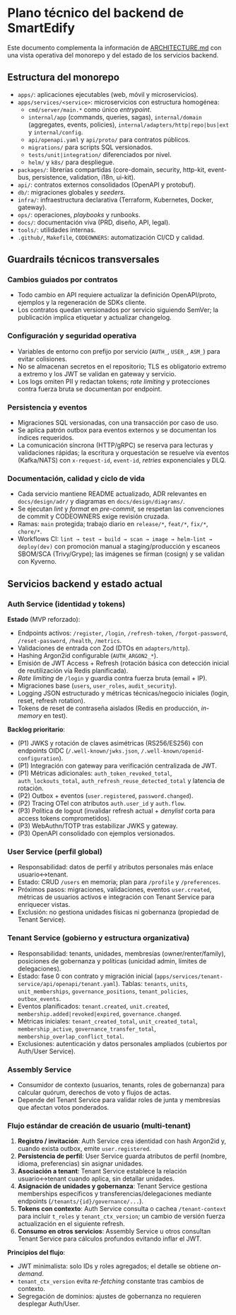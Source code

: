 # Plano técnico del backend de SmartEdify

Este documento complementa la información de [ARCHITECTURE.md](../../ARCHITECTURE.md) con una vista operativa del monorepo y del estado de los servicios backend.

## Estructura del monorepo

- `apps/`: aplicaciones ejecutables (web, móvil y microservicios).
- `apps/services/<service>`: microservicios con estructura homogénea:
  - `cmd/server/main.*` como único *entrypoint*.
  - `internal/app` (commands, queries, sagas), `internal/domain` (aggregates, events, policies), `internal/adapters/http|repo|bus|ext` y `internal/config`.
  - `api/openapi.yaml` y `api/proto/` para contratos públicos.
  - `migrations/` para scripts SQL versionados.
  - `tests/unit|integration/` diferenciados por nivel.
  - `helm/` y `k8s/` para despliegue.
- `packages/`: librerías compartidas (core-domain, security, http-kit, event-bus, persistence, validation, i18n, ui-kit).
- `api/`: contratos externos consolidados (OpenAPI y protobuf).
- `db/`: migraciones globales y *seeders*.
- `infra/`: infraestructura declarativa (Terraform, Kubernetes, Docker, gateway).
- `ops/`: operaciones, *playbooks* y runbooks.
- `docs/`: documentación viva (PRD, diseño, API, legal).
- `tools/`: utilidades internas.
- `.github/`, `Makefile`, `CODEOWNERS`: automatización CI/CD y calidad.

## Guardrails técnicos transversales

### Cambios guiados por contratos
- Todo cambio en API requiere actualizar la definición OpenAPI/proto, ejemplos y la regeneración de SDKs cliente.
- Los contratos quedan versionados por servicio siguiendo SemVer; la publicación implica etiquetar y actualizar changelog.

### Configuración y seguridad operativa
- Variables de entorno con prefijo por servicio (`AUTH_`, `USER_`, `ASM_`) para evitar colisiones.
- No se almacenan secretos en el repositorio; TLS es obligatorio extremo a extremo y los JWT se validan en gateway y servicio.
- Los logs omiten PII y redactan tokens; *rate limiting* y protecciones contra fuerza bruta se documentan por endpoint.

### Persistencia y eventos
- Migraciones SQL versionadas, con una transacción por caso de uso.
- Se aplica patrón outbox para eventos externos y se documentan los índices requeridos.
- La comunicación síncrona (HTTP/gRPC) se reserva para lecturas y validaciones rápidas; la escritura y orquestación se resuelve vía eventos (Kafka/NATS) con `x-request-id`, `event-id`, *retries* exponenciales y DLQ.

### Documentación, calidad y ciclo de vida
- Cada servicio mantiene README actualizado, ADR relevantes en `docs/design/adr/` y diagramas en `docs/design/diagrams/`.
- Se ejecutan *lint* y *format* en *pre-commit*, se respetan las convenciones de commit y CODEOWNERS exige revisión cruzada.
- Ramas: `main` protegida; trabajo diario en `release/*`, `feat/*`, `fix/*`, `chore/*`.
- Workflows CI: `lint → test → build → scan → image → helm-lint → deploy(dev)` con promoción manual a staging/producción y escaneos SBOM/SCA (Trivy/Grype); las imágenes se firman (cosign) y se validan con Kyverno.

## Servicios backend y estado actual

### Auth Service (identidad y tokens)
**Estado** (MVP reforzado):
- Endpoints activos: `/register`, `/login`, `/refresh-token`, `/forgot-password`, `/reset-password`, `/health`, `/metrics`.
- Validaciones de entrada con Zod (DTOs en `adapters/http`).
- Hashing Argon2id configurable (`AUTH_ARGON2_*`).
- Emisión de JWT Access + Refresh (rotación básica con detección inicial de reutilización vía Redis planificada).
- *Rate limiting* de `/login` y guardia contra fuerza bruta (email + IP).
- Migraciones base (`users`, `user_roles`, `audit_security`).
- Logging JSON estructurado y métricas técnicas/negocio iniciales (login, reset, refresh rotation).
- Tokens de reset de contraseña aislados (Redis en producción, *in-memory* en test).

**Backlog prioritario**:
- (P1) JWKS y rotación de claves asimétricas (RS256/ES256) con endpoints OIDC (`/.well-known/jwks.json`, `/.well-known/openid-configuration`).
- (P1) Integración con gateway para verificación centralizada de JWT.
- (P1) Métricas adicionales: `auth_token_revoked_total`, `auth_lockouts_total`, `auth_refresh_reuse_detected_total` y latencia de rotación.
- (P2) Outbox + eventos (`user.registered`, `password.changed`).
- (P2) Tracing OTel con atributos `auth.user_id` y `auth.flow`.
- (P3) Política de logout (invalidar refresh actual + *denylist* corta para access tokens comprometidos).
- (P3) WebAuthn/TOTP tras estabilizar JWKS y gateway.
- (P3) OpenAPI consolidado con ejemplos versionados.

### User Service (perfil global)
- Responsabilidad: datos de perfil y atributos personales más enlace usuario↔tenant.
- Estado: CRUD `/users` en memoria; plan para `/profile` y `/preferences`.
- Próximos pasos: migraciones, validaciones, eventos `user.created`, métricas de usuarios activos e integración con Tenant Service para enriquecer vistas.
- Exclusión: no gestiona unidades físicas ni gobernanza (propiedad de Tenant Service).

### Tenant Service (gobierno y estructura organizativa)
- Responsabilidad: tenants, unidades, membresías (owner/renter/family), posiciones de gobernanza y políticas (unicidad admin, límites de delegaciones).
- Estado: fase 0 con contrato y migración inicial (`apps/services/tenant-service/api/openapi/tenant.yaml`). Tablas: `tenants`, `units`, `unit_memberships`, `governance_positions`, `tenant_policies`, `outbox_events`.
- Eventos planificados: `tenant.created`, `unit.created`, `membership.added|revoked|expired`, `governance.changed`.
- Métricas iniciales: `tenant_created_total`, `unit_created_total`, `membership_active`, `governance_transfer_total`, `membership_overlap_conflict_total`.
- Exclusiones: autenticación y datos personales ampliados (cubiertos por Auth/User Service).

### Assembly Service
- Consumidor de contexto (usuarios, tenants, roles de gobernanza) para calcular quórum, derechos de voto y flujos de actas.
- Depende del Tenant Service para validar roles de junta y membresías que afectan votos ponderados.

### Flujo estándar de creación de usuario (multi-tenant)
1. **Registro / invitación**: Auth Service crea identidad con hash Argon2id y, cuando exista outbox, emite `user.registered`.
2. **Persistencia de perfil**: User Service guarda atributos de perfil (nombre, idioma, preferencias) sin asignar unidades.
3. **Asociación a tenant**: Tenant Service establece la relación usuario↔tenant cuando aplica, sin detallar unidades.
4. **Asignación de unidades y gobernanza**: Tenant Service gestiona memberships específicos y transferencias/delegaciones mediante endpoints (`/tenants/{id}/governance/...`).
5. **Tokens con contexto**: Auth Service consulta o cachea `/tenant-context` para incluir `t_roles` y `tenant_ctx_version`; un cambio de versión fuerza actualización en el siguiente refresh.
6. **Consumo en otros servicios**: Assembly Service u otros consultan Tenant Service para cálculos profundos evitando inflar el JWT.

**Principios del flujo**:
- JWT minimalista: solo IDs y roles agregados; el detalle se obtiene *on-demand*.
- `tenant_ctx_version` evita *re-fetching* constante tras cambios de contexto.
- Segregación de dominios: ajustes de gobernanza no requieren desplegar Auth/User.
